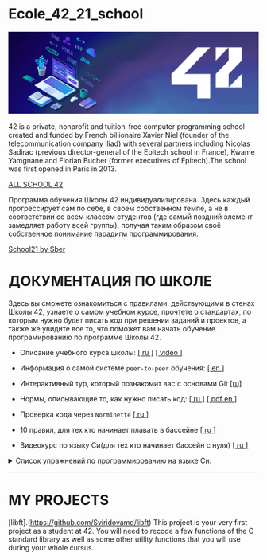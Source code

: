 # Ecole_42_21_school

![Image alt](https://github.com/Sviridovamd/Ecole_42_21_school/blob/master/header_004_.png)

42 is a private, nonprofit and tuition-free computer programming school created and funded by French billionaire Xavier Niel (founder of the telecommunication company Iliad) with several partners including Nicolas Sadirac (previous director-general of the Epitech school in France), Kwame Yamgnane and Florian Bucher (former executives of Epitech).The school was first opened in Paris in 2013. 

[ALL SCHOOL 42](https://www.42.fr/)

Программа обучения Школы 42 индивидуализирована. Здесь каждый прогрессирует сам по себе, в своем собственном темпе, а не в соответствии со всем классом студентов (где самый поздний элемент замедляет работу всей группы), получая таким образом своё собственное понимание парадигм программирования.

[School21 by Sber](https://21-school.ru/)

# ДОКУМЕНТАЦИЯ ПО ШКОЛЕ

Здесь вы сможете ознакомиться с правилами, действующими в стенах Школы 42, узнаете о самом учебном курсе, прочтете о стандартах, по которым нужно будет писать код при решении заданий и проектов, а также же увидите все то, что поможет вам начать обучение програмированию по программе Школы 42.

 * Описание учебного курса школы: [[ ru ]](https://42-21-school.blogspot.com/) [[ video ]](https://42-21-school.blogspot.com/)

 * Информация о самой системе `peer-to-peer` обучения: [[ en ]](https://www.42.us.org/program/peer-to-peer-learning/)

 * Интерактивный тур, который познакомит вас с основами Git [[ru]](https://githowto.com/ru)

 * Нормы, описывающие то, как нужно писать код: [[ ru ]](https://42-21-school.blogspot.com/2019/07/main.html) [[ pdf en ]](https://github.com/Sviridovamd/Ecole_42_21_school/blob/master/en.norm.pdf)

 * Проверка кода через `Norminette` [[ ru ]](https://42-21-school.blogspot.com/2019/07/norminette-21-42.html)

 * 10 правил, для тех кто начинает плавать в бассейне [[ ru ]](./03_Norme____(%D0%9D%D0%BE%D1%80%D0%BC%D1%8B_%D0%B8_%D0%9F%D1%80%D0%B0%D0%B2%D0%B8%D0%BB%D0%B0_%D0%A8%D0%BA%D0%BE%D0%BB%D1%8B)/10_rules_for_piscine.md)

 * Видеокурс по языку Си(для тех кто начинает бассейн с нуля) [[ ru ]](https://www.youtube.com/watch?v=kCYT19xs8mE&list=PLG9dLrY9JZKgXfVYlg_0lq6s-i5r0Lw0w&ab_channel=GenaANTG)

<details>
<summary> Список упражнений по программированию на языке Cи: </summary>

0) https://fresh2refresh.com/c-programming/
1) https://www.sanfoundry.com/simple-c-programs/
2) https://www.w3resource.com/c-programming-exercises/file-handling/index.php
3) http://www.c4learn.com/
4) https://www.tutorialspoint.com/learn_c_by_examples/index.htm
5) https://www.learn-c.org/
6) https://beginnersbook.com/2015/02/simple-c-programs/
7) https://www.programmingsimplified.com/c-program-examples
  
  </details>

---
  
  
# MY PROJECTS
  
  [libft].(https://github.com/Sviridovamd/libft)
  This project is your very first project as a student at 42. You will need to recode a few functions of the C standard library as well as some other utility         functions that you will use during your whole cursus.
